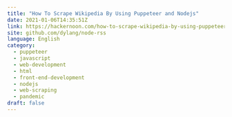 ```yaml
---
title: "How To Scrape Wikipedia By Using Puppeteer and Nodejs"
date: 2021-01-06T14:35:51Z
link: https://hackernoon.com/how-to-scrape-wikipedia-by-using-puppeteer-and-nodejs-sp1731g0?source=rss&utm_medium=RSS&utm_source=news.12bit.vn
site: github.com/dylang/node-rss
language: English
category:
  - puppeteer
  - javascript
  - web-development
  - html
  - front-end-development
  - nodejs
  - web-scraping
  - pandemic
draft: false
---
```

